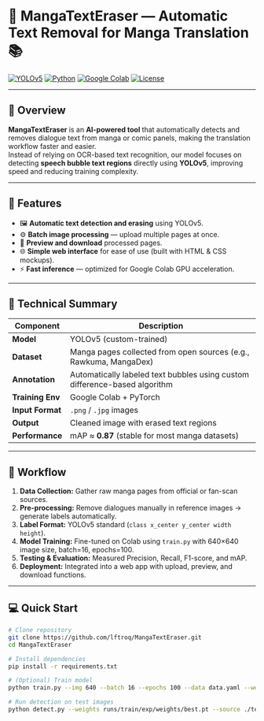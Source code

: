 # 🧠 MangaTextEraser — Automatic Text Removal for Manga Translation 📚

[![YOLOv5](https://img.shields.io/badge/Model-YOLOv5-orange.svg)](https://github.com/ultralytics/yolov5)
[![Python](https://img.shields.io/badge/Python-3.10+-blue.svg)](https://www.python.org/)
[![Google Colab](https://img.shields.io/badge/Run-Google%20Colab-yellow.svg)](https://colab.research.google.com/)
[![License](https://img.shields.io/badge/License-MIT-lightgrey.svg)](LICENSE)

---

## 📖 Overview
**MangaTextEraser** is an **AI-powered tool** that automatically detects and removes dialogue text from manga or comic panels, making the translation workflow faster and easier.  
Instead of relying on OCR-based text recognition, our model focuses on detecting **speech bubble text regions** directly using **YOLOv5**, improving speed and reducing training complexity.

---

## 🚀 Features
- 🖼️ **Automatic text detection and erasing** using YOLOv5.  
- ⚙️ **Batch image processing** — upload multiple pages at once.  
- 👀 **Preview and download** processed pages.  
- 🌐 **Simple web interface** for ease of use (built with HTML & CSS mockups).  
- ⚡ **Fast inference** — optimized for Google Colab GPU acceleration.  

---

## 🧩 Technical Summary
| Component | Description |
|------------|--------------|
| **Model** | YOLOv5 (custom-trained) |
| **Dataset** | Manga pages collected from open sources (e.g., Rawkuma, MangaDex) |
| **Annotation** | Automatically labeled text bubbles using custom difference-based algorithm |
| **Training Env** | Google Colab + PyTorch |
| **Input Format** | `.png` / `.jpg` images |
| **Output** | Cleaned image with erased text regions |
| **Performance** | mAP ≈ **0.87** (stable for most manga datasets) |

---

## 🧮 Workflow
1. **Data Collection:** Gather raw manga pages from official or fan-scan sources.  
2. **Pre-processing:** Remove dialogues manually in reference images → generate labels automatically.  
3. **Label Format:** YOLOv5 standard (`class x_center y_center width height`).  
4. **Model Training:** Fine-tuned on Colab using `train.py` with 640×640 image size, batch=16, epochs=100.  
5. **Testing & Evaluation:** Measured Precision, Recall, F1-score, and mAP.  
6. **Deployment:** Integrated into a web app with upload, preview, and download functions.

---

## 💻 Quick Start
```bash
# Clone repository
git clone https://github.com/lftroq/MangaTextEraser.git
cd MangaTextEraser

# Install dependencies
pip install -r requirements.txt

# (Optional) Train model
python train.py --img 640 --batch 16 --epochs 100 --data data.yaml --weights yolov5s.pt

# Run detection on test images
python detect.py --weights runs/train/exp/weights/best.pt --source ./test
